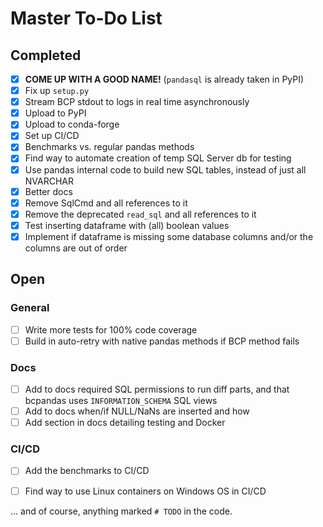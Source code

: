 # Master To-Do List

## Completed
- [x] **COME UP WITH A GOOD NAME!** (`pandasql` is already taken in PyPI)
- [x] Fix up `setup.py`
- [x] Stream BCP stdout to logs in real time asynchronously
- [x] Upload to PyPI
- [x] Upload to conda-forge
- [x] Set up CI/CD
- [x] Benchmarks vs. regular pandas methods
- [x] Find way to automate creation of temp SQL Server db for testing
- [x] Use pandas internal code to build new SQL tables, instead of just all NVARCHAR
- [x] Better docs
- [x] Remove SqlCmd and all references to it
- [x] Remove the deprecated `read_sql` and all references to it
- [x] Test inserting dataframe with (all) boolean values
- [x] Implement if dataframe is missing some database columns and/or the columns are out of order

## Open

### General
- [ ] Write more tests for 100% code coverage
- [ ] Build in auto-retry with native pandas methods if BCP method fails

### Docs
- [ ] Add to docs required SQL permissions to run diff parts, and that bcpandas uses `INFORMATION_SCHEMA` SQL views
- [ ] Add to docs when/if NULL/NaNs are inserted and how
- [ ] Add section in docs detailing testing and Docker

### CI/CD
- [ ] Add the benchmarks to CI/CD
- [ ] Find way to use Linux containers on Windows OS in CI/CD


... and of course, anything marked `# TODO` in the code.
